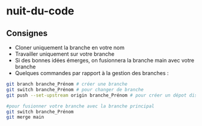 # nuit-du-code

## Consignes

- Cloner uniquement la branche en votre nom
- Travailler uniquement sur votre branche
- Si des bonnes idées émerges, on fusionnera la branche main avec votre branche
- Quelques commandes par rapport à la gestion des branches :

```bash
git branch branche_Prénom # créer une branche
git switch branche_Prénom # pour changer de branche
git push --set-upstream origin branche_Prénom # pour créer un dépot distant de la branche créer

#pour fusionner votre branche avec la branche principal
git switch branche_Prénom 
git merge main 

```